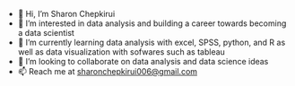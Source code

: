 - 👋 Hi, I’m Sharon Chepkirui
- 👀 I’m interested in data analysis and building a career towards becoming a data scientist
- 🌱 I’m currently learning data analysis with excel, SPSS, python, and R as well as data visualization with sofwares such as tableau
- 💞️ I’m looking to collaborate on data analysis and data science ideas
- 📫 Reach me at sharonchepkirui006@gmail.com

<!---
sang1556/sang1556 is a ✨ special ✨ repository because its `README.md` (this file) appears on your GitHub profile.
You can click the Preview link to take a look at your changes.
--->
